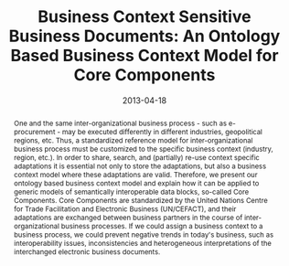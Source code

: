 ---
abstract: One and the same inter-organizational business process - such as e-procurement
  - may be executed differently in different industries, geopolitical regions, etc.
  Thus, a standardized reference model for inter-organizational business process must
  be customized to the specific business context (industry, region, etc.). In order
  to share, search, and (partially) re-use context specific adaptations it is essential
  not only to store the adaptations, but also a business context model where these
  adaptations are valid. Therefore, we present our ontology based business context
  model and explain how it can be applied to generic models of semantically interoperable
  data blocks, so-called Core Components. Core Components are standardized by the
  United Nations Centre for Trade Facilitation and Electronic Business (UN/CEFACT),
  and their adaptations are exchanged between business partners in the course of inter-organizational
  business processes. If we could assign a business context to a business process,
  we could prevent negative trends in today's business, such as interoperability issues,
  inconsistencies and heterogeneous interpretations of the interchanged electronic
  business documents.
authors:
- Danijel Novakovic
- Christian Huemer
date: '2013-04-18'
featured: false
links:
- name: Publik
  url: https://publik.tuwien.ac.at/showentry.php?ID=220684&lang=2
publication: 'Vortrag: Tenth International Conference for Informatics and Information
  Technology CIIT2013, Bitola, Macedonia; 18.04.2013 - 21.04.2013; in: "Proceedings
  of the Tenth International Conference for Informatics and Information Technology",
  (2013)'
publication_types:
- '1'
publishDate: '2013-04-18'
title: 'Business Context Sensitive Business Documents: An Ontology Based Business
  Context Model for Core Components'
url_pdf: ''
---